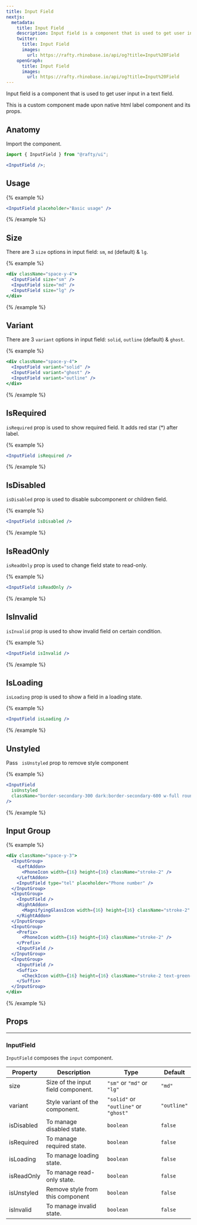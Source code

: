```yaml
---
title: Input Field
nextjs:
  metadata:
    title: Input Field
    description: Input field is a component that is used to get user input in a text field.
    twitter:
      title: Input Field
      images:
        url: https://rafty.rhinobase.io/api/og?title=Input%20Field
    openGraph:
      title: Input Field
      images:
        url: https://rafty.rhinobase.io/api/og?title=Input%20Field
---
```


Input field is a component that is used to get user input in a text field.

This is a custom component made upon native html label component and its props.

## Anatomy

Import the component.

```jsx
import { InputField } from "@rafty/ui";

<InputField />;
```

## Usage

{% example %}

```jsx
<InputField placeholder="Basic usage" />
```

{% /example %}

## Size

There are 3 `size` options in input field: `sm`, `md` (default) & `lg`.

{% example %}

```jsx
<div className="space-y-4">
  <InputField size="sm" />
  <InputField size="md" />
  <InputField size="lg" />
</div>
```

{% /example %}

## Variant

There are 3 `variant` options in input field: `solid`, `outline` (default) & `ghost`.

{% example %}

```jsx
<div className="space-y-4">
  <InputField variant="solid" />
  <InputField variant="ghost" />
  <InputField variant="outline" />
</div>
```

{% /example %}

## IsRequired

`isRequired` prop is used to show required field. It adds red star (\*) after label.

{% example %}

```jsx
<InputField isRequired />
```

{% /example %}

## IsDisabled

`isDisabled` prop is used to disable subcomponent or children field.

{% example %}

```jsx
<InputField isDisabled />
```

{% /example %}

## IsReadOnly

`isReadOnly` prop is used to change field state to read-only.

{% example %}

```jsx
<InputField isReadOnly />
```

{% /example %}

## IsInvalid

`isInvalid` prop is used to show invalid field on certain condition.

{% example %}

```jsx
<InputField isInvalid />
```

{% /example %}

## IsLoading

`isLoading` prop is used to show a field in a loading state.

{% example %}

```jsx
<InputField isLoading />
```

{% /example %}

## Unstyled

Pass ` isUnstyled` prop to remove style component

{% example %}

```jsx
<InputField
  isUnstyled
  className="border-secondary-300 dark:border-secondary-600 w-full rounded-md border bg-transparent p-1 transition-colors duration-300 hover:border-cyan-500 focus:outline-none focus:ring-1 focus:ring-cyan-500 dark:hover:border-cyan-500"
/>
```

{% /example %}

## Input Group

{% example %}

```jsx
<div className="space-y-3">
  <InputGroup>
    <LeftAddon>
      <PhoneIcon width={16} height={16} className="stroke-2" />
    </LeftAddon>
    <InputField type="tel" placeholder="Phone number" />
  </InputGroup>
  <InputGroup>
    <InputField />
    <RightAddon>
      <MagnifyingGlassIcon width={16} height={16} className="stroke-2" />
    </RightAddon>
  </InputGroup>
  <InputGroup>
    <Prefix>
      <PhoneIcon width={16} height={16} className="stroke-2" />
    </Prefix>
    <InputField />
  </InputGroup>
  <InputGroup>
    <InputField />
    <Suffix>
      <CheckIcon width={16} height={16} className="stroke-2 text-green-500" />
    </Suffix>
  </InputGroup>
</div>
```

{% /example %}

## Props

---

### InputField

`InputField` composes the `input` component.

| Property   | Description                        | Type                                  | Default     |
| ---------- | ---------------------------------- | ------------------------------------- | ----------- |
| size       | Size of the input field component. | `"sm"` or `"md"` or `"lg"`            | `"md"`      |
| variant    | Style variant of the component.    | `"solid"` or `"outline"` or `"ghost"` | `"outline"` |
| isDisabled | To manage disabled state.          | `boolean`                             | `false`     |
| isRequired | To manage required state.          | `boolean`                             | `false`     |
| isLoading  | To manage loading state.           | `boolean`                             | `false`     |
| isReadOnly | To manage read-only state.         | `boolean`                             | `false`     |
| isUnstyled | Remove style from this component   | `boolean`                             | `false`     |
| isInvalid  | To manage invalid state.           | `boolean`                             | `false`     |
